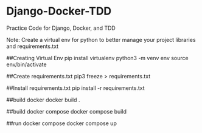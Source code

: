 # Django-Docker-TDD
Practice Code for Django, Docker, and TDD

Note: Create a virtual env for python to better manage your project libraries and requirements.txt

##Creating Virtual Env
pip install virtualenv
python3 -m venv env
source env/bin/activate

##Create requirements.txt
pip3 freeze > requirements.txt

##Install requirements.txt
pip install -r requirements.txt

##build docker
docker build .

##build docker compose
docker compose build

##run docker compose
docker compose up

